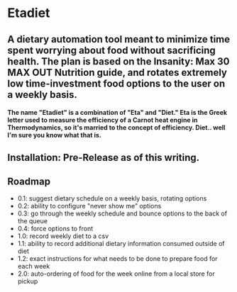 # Etadiet
## A dietary automation tool meant to minimize time spent worrying about food without sacrificing health. The plan is based on the Insanity: Max 30 MAX OUT Nutrition guide, and rotates extremely low time-investment food options to the user on a weekly basis.
#### The name "Etadiet" is a combination of "Eta" and "Diet." Eta is the Greek letter used to measure the efficiency of a Carnot heat engine in Thermodynamics, so it's married to the concept of efficiency. Diet.. well I'm sure you know what that is.
## Installation: Pre-Release as of this writing.


## Roadmap
* 0.1: suggest dietary schedule on a weekly basis, rotating options
* 0.2: ability to configure "never show me" options
* 0.3: go through the weekly schedule and bounce options to the back of the queue
* 0.4: force options to front
* 1.0: record weekly diet to a csv
* 1.1: ability to record additional dietary information consumed outside of diet
* 1.2: exact instructions for what needs to be done to prepare food for each week
* 2.0: auto-ordering of food for the week online from a local store for pickup